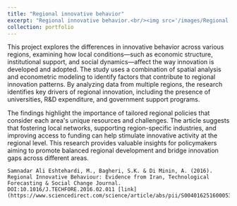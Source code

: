 ```yaml
---
title: "Regional innovative behavior"
excerpt: "Regional innovative behavior.<br/><img src='/images/Regional.png'>"
collection: portfolio
---
```


This project explores the differences in innovative behavior across various regions, examining how local conditions—such as economic structure, institutional support, and social dynamics—affect the way innovation is developed and adopted. The study uses a combination of spatial analysis and econometric modeling to identify factors that contribute to regional innovation patterns. By analyzing data from multiple regions, the research identifies key drivers of regional innovation, including the presence of universities, R&D expenditure, and government support programs.

The findings highlight the importance of tailored regional policies that consider each area's unique resources and challenges. The article suggests that fostering local networks, supporting region-specific industries, and improving access to funding can help stimulate innovative activity at the regional level. This research provides valuable insights for policymakers aiming to promote balanced regional development and bridge innovation gaps across different areas.


	Samnadar Ali Eshtehardi, M., Bagheri, S.K. & Di Minin, A. (2016). Regional Innovative Behaviour: Evidence from Iran, Technological Forecasting & Social Change Journal. DOI:10.1016/J.TECHFORE.2016.02.011 [link](https://www.sciencedirect.com/science/article/abs/pii/S0040162516000536)
